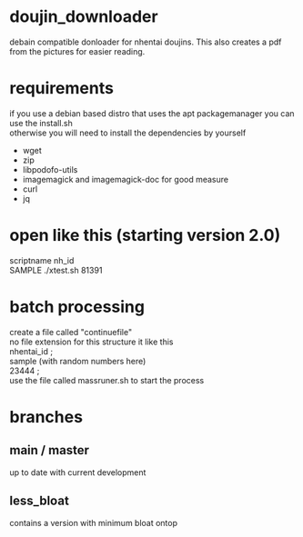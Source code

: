 # doujin_downloader
debain compatible donloader for nhentai doujins.
This also creates a pdf from the pictures for easier reading.

# requirements
if you use a debian based distro that uses the apt packagemanager you can use the install.sh  
otherwise you will need to install the dependencies by yourself
- wget
- zip 
- libpodofo-utils
- imagemagick and imagemagick-doc for good measure
- curl
- jq

# open like this (starting version 2.0)
scriptname nh_id  
SAMPLE ./xtest.sh 81391

# batch processing
create a file called "continuefile"  
no file extension for this
structure it like this  
nhentai_id ;  
sample (with random numbers here)  
23444 ;  
use the file called massruner.sh to start the process  

# branches

## main / master
up to date with current development

## less_bloat
contains a version with minimum bloat ontop

